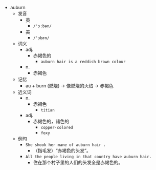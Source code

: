 - auburn
  - 发音
    - 英
      - `/'ɔːbən/`
    - 美
      - `/'ɔbɚn/`
  - 词义
    - adj.
      - 赤褐色的
        - `auburn hair is a reddish brown colour`
    - n.
      - 赤褐色
  - 记忆
    - au + burn (燃烧) → 像燃烧的火焰 → 赤褐色
  - 近义词
    - n.
      - 赤褐色
        - `titian`
    - adj.
      - 赤褐色的，赭色的
        - `copper-colored`
        - `foxy`
  - 例句
    - `She shook her mane of auburn hair .`
      - （指毛发）“赤褐色的头发”。
    - `All the people living in that country have auburn hair.`
      - 住在那个村子里的人们的头发全是赤褐色的。


